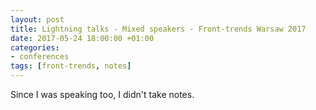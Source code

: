 ```yaml
---
layout: post
title: Lightning talks - Mixed speakers - Front-trends Warsaw 2017
date: 2017-05-24 18:00:00 +01:00
categories:
- conferences
tags: [front-trends, notes]
---
```


Since I was speaking too, I didn't take notes.